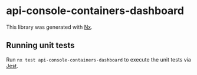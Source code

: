 # api-console-containers-dashboard

This library was generated with [Nx](https://nx.dev).

## Running unit tests

Run `nx test api-console-containers-dashboard` to execute the unit tests via [Jest](https://jestjs.io).
